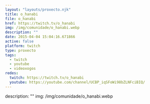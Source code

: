 ```yaml
---
layout: "layouts/proxecto.njk"
title: o_hanabi
file: o_hanabi
href: https://twitch.tv/o_hanabi
img: /img/comunidade/o_hanabi.webp
description: ""
date: 2015-04-04 15:04:16.671866
active: false
platform: twitch
type: proxecto
tags:
  - twitch
  - youtube
  - videoxogos
redes:
  twitch: https://twitch.tv/o_hanabi
  youtube: https://youtube.com/channel/UCBP_iqSFoWi98bZLNFciBIQ/
---
```

description: ""
img: /img/comunidade/o_hanabi.webp
